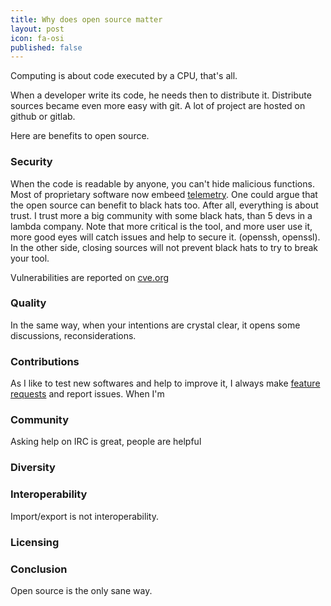 ```yaml
---
title: Why does open source matter
layout: post
icon: fa-osi
published: false
---
```


Computing is about code executed by a CPU, that's all.


When a developer write its code, he needs then to distribute it.
Distribute sources became even more easy with git. A lot of project are hosted on github or gitlab.

Here are benefits to open source.

### Security

When the code is readable by anyone, you can't hide malicious functions. Most of proprietary software now embeed [telemetry](https://en.wikipedia.org/wiki/Telemetry#Software).
One could argue that the open source can benefit to black hats too. After all, everything is about trust. I trust more a big community with some black hats, than 5 devs in a lambda company.
Note that more critical is the tool, and more user use it, more good eyes will catch issues and help to secure it. (openssh, openssl). In the other side, closing sources will not prevent black hats to try to break your tool.

Vulnerabilities are reported on [cve.org](https://www.cve.org/)

### Quality

In the same way, when your intentions are crystal clear, it opens some discussions, reconsiderations.

### Contributions

As I like to test new softwares and help to improve it, I always make [feature requests](https://github.com/issues?page=1&q=is%3Aissue+author%3Aeoli3n+feature+request) and report issues. When I'm

### Community

Asking help on IRC is great, people are helpful

### Diversity



### Interoperability

Import/export is not interoperability.

### Licensing



### Conclusion

Open source is the only sane way.

